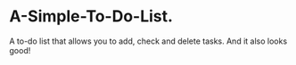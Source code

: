 # A-Simple-To-Do-List.
A to-do list that allows you to add, check and delete tasks. And it also looks good!
